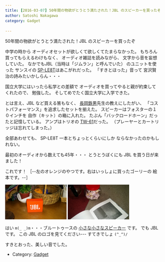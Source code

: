 ```yaml
---
title: [2016-03-07] 50年間の物欲がとうとう満たされた！JBL のスピーカーを買ったぞ
author: Satoshi Nakagawa
category: Gadget

---
```


50年間の物欲がとうとう満たされた！JBL のスピーカーを買ったぞ

 中学の時から
オーディオセットが欲しくて欲しくてたまらなかった。
もちろん買ってもらえるわけもなく、
オーディオ雑誌を読みながら、
文字から音を妄想していた。
なかでもJBL（当時は「ジムラン」と呼んでいた）
のユニットを使った
サンスイの
[SP-LE8T](http://audio-heritage.jp/SANSUI/speaker/sp-le8t.html)はあこがれだった。
「すきとほった」音って
宮沢賢治の詩みたいかしらん・・・

 国立大学にはいったら私学との差額で
オーディオを買ってやると親が約束してくれたので、
勉強した。
そしてめでたく国立大学に入学できた。

 とは言え、JBL など買える筈もなく、
[長岡鉄男](https://ja.wikipedia.org/wiki/%E9%95%B7%E5%B2%A1%E9%89%84%E7%94%B7)先生の教えにしたがい、
「コストパフォーマンス」を追求したセットを揃えた。
スピーカーはフォスターの１０インチを
自作（キット）の箱に入れた。
たぶん「バックロードホーン」だったと記憶している。
アンプはトリオの
[TW-61](http://audio-heritage.jp/TRIO-KENWOOD/amp/tw-61.html)だった。
（プレーヤーとカートリッジは忘れてしまった。）

 全部あわせても、
SP-LE8T 一本とちょっとくらいにしか
ならなかったのかもしれない。

 最初のオーディオから数えても45年・・・
とうとうぼくにも JBL を買う日が来ました！

<!--more-->

 これです！
［--左のオレンジのやつです。右はいっしょに買ったゴーリーの
絵本です。--］

<a href="/pict/2016-03-07-jbl.jpg"><img src="/pict/2016-03-07-jbl.jpg" alt="JBL GO!" width="200"/></a>
<a href="/pict/2016-03-07-gory.jpg"><img src="/pict/2016-03-07-gory.jpg" alt="いっしょに買ったゴーリーの絵本" width="200"/></a>

 はい `m(_ _)m`・・・ブルートゥースの
[小さな小さなスピーカー](http://jbl.harman-japan.co.jp/product.php?id=go)
です。
でも JBL です。
この JBL のロゴを見てください---
すてきでしょ `(^_^)/`

 すきとおった、美しい音でした。

- Category: [Gadget](https://merapano.github.io/categories.html#Gadget)


